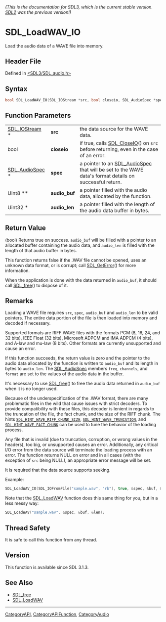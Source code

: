 ###### (This is the documentation for SDL3, which is the current stable version. [SDL2](https://wiki.libsdl.org/SDL2/) was the previous version!)
# SDL_LoadWAV_IO

Load the audio data of a WAVE file into memory.

## Header File

Defined in [<SDL3/SDL_audio.h>](https://github.com/libsdl-org/SDL/blob/main/include/SDL3/SDL_audio.h)

## Syntax

```c
bool SDL_LoadWAV_IO(SDL_IOStream *src, bool closeio, SDL_AudioSpec *spec, Uint8 **audio_buf, Uint32 *audio_len);
```

## Function Parameters

|                                  |               |                                                                                                                         |
| -------------------------------- | ------------- | ----------------------------------------------------------------------------------------------------------------------- |
| [SDL_IOStream](SDL_IOStream) *   | **src**       | the data source for the WAVE data.                                                                                      |
| bool                             | **closeio**   | if true, calls [SDL_CloseIO](SDL_CloseIO)() on `src` before returning, even in the case of an error.                    |
| [SDL_AudioSpec](SDL_AudioSpec) * | **spec**      | a pointer to an [SDL_AudioSpec](SDL_AudioSpec) that will be set to the WAVE data's format details on successful return. |
| Uint8 **                         | **audio_buf** | a pointer filled with the audio data, allocated by the function.                                                        |
| Uint32 *                         | **audio_len** | a pointer filled with the length of the audio data buffer in bytes.                                                     |

## Return Value

(bool) Returns true on success. `audio_buf` will be filled with a pointer
to an allocated buffer containing the audio data, and `audio_len` is filled
with the length of that audio buffer in bytes.

This function returns false if the .WAV file cannot be opened, uses an
unknown data format, or is corrupt; call [SDL_GetError](SDL_GetError)() for
more information.

When the application is done with the data returned in `audio_buf`, it
should call [SDL_free](SDL_free)() to dispose of it.

## Remarks

Loading a WAVE file requires `src`, `spec`, `audio_buf` and `audio_len` to
be valid pointers. The entire data portion of the file is then loaded into
memory and decoded if necessary.

Supported formats are RIFF WAVE files with the formats PCM (8, 16, 24, and
32 bits), IEEE Float (32 bits), Microsoft ADPCM and IMA ADPCM (4 bits), and
A-law and mu-law (8 bits). Other formats are currently unsupported and
cause an error.

If this function succeeds, the return value is zero and the pointer to the
audio data allocated by the function is written to `audio_buf` and its
length in bytes to `audio_len`. The [SDL_AudioSpec](SDL_AudioSpec) members
`freq`, `channels`, and `format` are set to the values of the audio data in
the buffer.

It's necessary to use [SDL_free](SDL_free)() to free the audio data
returned in `audio_buf` when it is no longer used.

Because of the underspecification of the .WAV format, there are many
problematic files in the wild that cause issues with strict decoders. To
provide compatibility with these files, this decoder is lenient in regards
to the truncation of the file, the fact chunk, and the size of the RIFF
chunk. The hints
[`SDL_HINT_WAVE_RIFF_CHUNK_SIZE`](SDL_HINT_WAVE_RIFF_CHUNK_SIZE),
[`SDL_HINT_WAVE_TRUNCATION`](SDL_HINT_WAVE_TRUNCATION), and
[`SDL_HINT_WAVE_FACT_CHUNK`](SDL_HINT_WAVE_FACT_CHUNK) can be used to tune
the behavior of the loading process.

Any file that is invalid (due to truncation, corruption, or wrong values in
the headers), too big, or unsupported causes an error. Additionally, any
critical I/O error from the data source will terminate the loading process
with an error. The function returns NULL on error and in all cases (with
the exception of `src` being NULL), an appropriate error message will be
set.

It is required that the data source supports seeking.

Example:

```c
SDL_LoadWAV_IO(SDL_IOFromFile("sample.wav", "rb"), true, &spec, &buf, &len);
```

Note that the [SDL_LoadWAV](SDL_LoadWAV) function does this same thing for
you, but in a less messy way:

```c
SDL_LoadWAV("sample.wav", &spec, &buf, &len);
```

## Thread Safety

It is safe to call this function from any thread.

## Version

This function is available since SDL 3.1.3.

## See Also

- [SDL_free](SDL_free)
- [SDL_LoadWAV](SDL_LoadWAV)

----
[CategoryAPI](CategoryAPI), [CategoryAPIFunction](CategoryAPIFunction), [CategoryAudio](CategoryAudio)


